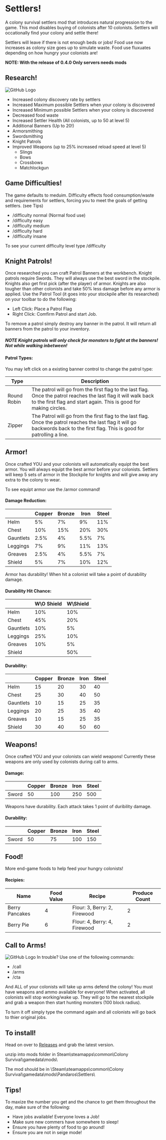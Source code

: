 # Settlers!
A colony survival settlers mod that introduces natural progression to the game. This mod disables buying of colonists after 10 colonists. Settlers will occationally find your colony and settle there!

Settlers will leave if there is not enough beds or jobs! 
Food use now increases as colony size goes up to simulate waste.
Food use fluxuates depending on how hungry your colonists are!

**NOTE: With the release of 0.4.0 Only servers needs mods**

## Research!
![GitHub Logo](https://i.imgur.com/bvNSvcf.png)
* Increased colony discovery rate by settlers
* Increased Maximum possible Settlers when your colony is discovered
* Increased Minimum possible Settlers when your colony is discovered
* Decreased food waste
* Increased Settler Health (All colonists, up to 50 at level 5)
* Additional Banners (Up to 20!)
* Armorsmithing
* Swordsmithing
* Knight Patrols
* Improved Weapons (up to 25% increased reload speed at level 5)
  * Slings
  * Bows
  * Crossbows
  * Matchlockgun
 
## Game Difficulties!

The game defaults to meduim. Difficulty effects food consumption/waste and requirements for settlers, forcing you to meet the goals of getting settlers. (see Tips)

* /difficulty normal (Normal food use)
* /difficulty easy
* /difficulty medium
* /difficulty hard
* /difficulty insane

To see your current difficulty level type /difficulty

## Knight Patrols!
Once researched you can craft Patrol Banners at the workbench. Knight patrols require Swords. They will always use the best sword in the stockpile. Knights also get first pick (after the player) of armor. Knights are also tougher than other colonists and take 50% less damage before any armor is applied. Use the Patrol Tool (it goes into your stockpile after its researched) on your toolbar to do the following:

* Left Click: Place a Patrol Flag
* Right Click: Comfirm Patrol and start Job.

To remove a patrol simply destroy any banner in the patrol. It will return all banners from the patrol to your inventory.

##### NOTE Knight patrols will only check for monsters to fight at the banners! Not while walking inbetween!

#### Patrol Types:
You may left click on a existing banner control to change the patrol type:

|Type|Description|
|---|---|
|Round Robin|The patrol will go from the first flag to the last flag. Once the patrol reaches the last flag it will walk back to the first flag and start again. This is good for making circles.|
|Zipper|The Patrol will go from the first flag to the last flag. Once the patrol reaches the last flag it will go backwords back to the first flag. This is good for patrolling a line.|

## Armor!
Once crafted YOU and your colonists will automatically equipt the best armor. You will always equipt the best armor before your colonists. Settlers will keep 5 sets of armor in the Stockpile for knights and will give away any extra to the colony to wear.

To see equipt armor use the /armor command!

#### Damage Reduction:
||Copper|Bronze|Iron|Steel|
|---|---|---|---|---|
|Helm|5%|7%|9%|11%|
|Chest|10%|15%|20%|30%|
|Gauntlets|2.5%|4%|5.5%|7%|
|Leggings|7%|9%|11%|13%|
|Greaves|2.5%|4%|5.5%|7%|
|Shield|5%|7%|10%|12%|

Armor has durability! When hit a colonist will take a point of durability damage.
#### Durability Hit Chance:
||W\O Shield|W\Shield|
|---|---|---|
|Helm|10%|10%|
|Chest|45%|20%|
|Gauntlets|10%|5%|
|Leggings|25%|10%|
|Greaves|10%|5%|
|Shield||50%|

#### Durability:
||Copper|Bronze|Iron|Steel|
|---|---|---|---|---|
|Helm|15|20|30|40|
|Chest|25|30|40|50|
|Gauntlets|10|15|25|35|
|Leggings|20|25|35|40|
|Greaves|10|15|25|35|
|Shield|30|40|50|60|

## Weapons!
Once crafted YOU and your colonists can wield weapons! Currently these weapons are only used by colonists during call to arms. 

#### Damage:
||Copper|Bronze|Iron|Steel|
|---|---|---|---|---|
|Sword|50|100|250|500|

Weapons have durability. Each attack takes 1 point of duribility damage.
#### Durability:
||Copper|Bronze|Iron|Steel|
|---|---|---|---|---|
|Sword|50|75|100|150|

## Food!
More end-game foods to help feed your hungry colonists!

#### Recipies:
|Name|Food Value|Recipe|Produce Count|
|---|---|---|---|
|Berry Pancakes|4|Flour: 3, Berry: 2, Firewood|2|
|Berry Pie|6|Flour: 4, Berry: 4, Firewood|2|

## Call to Arms!
![GitHub Logo](https://i.imgur.com/713Gqcp.png)
In trouble? Use one of the following commands:

* /call
* /arms
* /cta 

And ALL of your colonists will take up arms defend the colony! You must have weapons and ammo available for everyone! When activated, all colonists will stop working/wake up. They will go to the nearest stockpile and grab a weapon then start hunting monsters (100 block radius).

To turn it off simply type the command again and all colonists will go back to thier original jobs.

## To install!
Head on over to [Releases](https://github.com/JBurlison/Pandaros.Settlers/releases) and grab the latest version.

unzip into mods folder in Steam\steamapps\common\Colony Survival\gamedata\mods\

The mod should be in \Steam\steamapps\common\Colony Survival\gamedata\mods\Pandaros\Settlers\

## Tips!

To maxize the number you get and the chance to get them throughout the day, make sure of the following:
* Have jobs available! Everyone loves a Job!
* Make sure new commers have somewhere to sleep!
* Ensure you have plenty of food to go around!
* Ensure you are not in seige mode!
